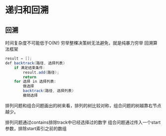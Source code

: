 # 递归和回溯
## 回溯
时间复杂度不可能低于O(N!)
穷举整棵决策树无法避免，就是纯暴力穷举
回溯算法框架
```java
result = [];
def backtrack(路径, 选择列表) 
    if 满足结束条件:
        result.add(路径);
        return
    for 选择 in 选择列表:
        做选择
        backtrack(路径, 选择列表)
        撤销选择
```

排列问题和组合问题画出的树来看，排列的树比较对称，组合问题的树越靠右节点越少。

排列问题通过contains排除track中已经选择过的数字
组合问题通过传入一个start参数，排除start索引之前的数组